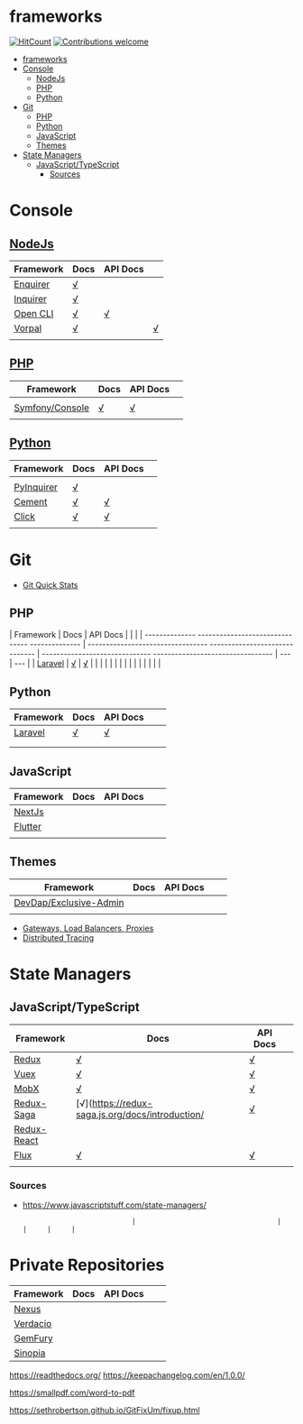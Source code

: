 frameworks
====

<!-- [![Npm Version](https://img.shields.io/npm/v/frameworks.svg)](https://www.npmjs.com/package/frameworks) -->
[![HitCount](http://hits.dwyl.io/dragoscirjan/frameworks.svg)](http://hits.dwyl.io/dragoscirjan/frameworks)
[![Contributions welcome](https://img.shields.io/badge/contributions-welcome-brightgreen.svg?style=flat)](https://github.com/dragoscirjan/frameworks/issues)

<!-- [![TravisCI](https://travis-ci.org/dragoscirjan/frameworks.svg?branch=master)](https://travis-ci.org/dragoscirjan/frameworks)
[![CircleCI](https://circleci.com/gh/dragoscirjan/frameworks.svg?style=shield)](https://circleci.com/gh/dragoscirjan/frameworks) -->

<!-- [![Sonarcloud Status](https://sonarcloud.io/api/project_badges/measure?project=glasswingjs_config&metric=alert_status)](https://sonarcloud.io/dashboard?id=glasswingjs_config) 
 [![SonarCloud Coverage](https://sonarcloud.io/api/project_badges/measure?project=glasswingjs_config&metric=coverage)](https://sonarcloud.io/component_measures/metric/coverage/list?id=glasswingjs_config)
 [![SonarCloud Bugs](https://sonarcloud.io/api/project_badges/measure?project=glasswingjs_config&metric=bugs)](https://sonarcloud.io/component_measures/metric/reliability_rating/list?id=glasswingjs_config)
 [![SonarCloud Vulnerabilities](https://sonarcloud.io/api/project_badges/measure?project=glasswingjs_config&metric=vulnerabilities)](https://sonarcloud.io/component_measures/metric/security_rating/list?id=glasswingjs_config) -->

<!-- [![Donate to this project using Patreon](https://img.shields.io/badge/patreon-donate-yellow.svg)](https://patreon.com/dragoscirjan)
[![Donate to this project using Paypal](https://img.shields.io/badge/paypal-donate-yellow.svg)](https://www.paypal.com/cgi-bin/webscr?cmd=_s-xclick&hosted_button_id=UMMN8JPLVAUR4&source=url)
[![Donate to this project using Flattr](https://img.shields.io/badge/flattr-donate-yellow.svg)](https://flattr.com/profile/balupton)
[![Donate to this project using Liberapay](https://img.shields.io/badge/liberapay-donate-yellow.svg)](https://liberapay.com/dragoscirjan)
[![Donate to this project using Thanks App](https://img.shields.io/badge/thanksapp-donate-yellow.svg)](https://givethanks.app/donate/npm/badges)
[![Donate to this project using Boost Lab](https://img.shields.io/badge/boostlab-donate-yellow.svg)](https://boost-lab.app/dragoscirjan/badges)
[![Donate to this project using Buy Me A Coffee](https://img.shields.io/badge/buy%20me%20a%20coffee-donate-yellow.svg)](https://buymeacoffee.com/balupton)
[![Donate to this project using Open Collective](https://img.shields.io/badge/open%20collective-donate-yellow.svg)](https://opencollective.com/dragoscirjan)
[![Donate to this project using Cryptocurrency](https://img.shields.io/badge/crypto-donate-yellow.svg)](https://dragoscirjan.me/crypto)
[![Donate to this project using Paypal](https://img.shields.io/badge/paypal-donate-yellow.svg)](https://dragoscirjan.me/paypal)
[![Buy an item on our wishlist for us](https://img.shields.io/badge/wishlist-donate-yellow.svg)](https://dragoscirjan.me/wishlist) -->

<!-- TOC -->

- [frameworks](#frameworks)
- [Console](#console)
  - [NodeJs](#nodejs)
  - [PHP](#php)
  - [Python](#python)
- [Git](#git)
  - [PHP](#php-1)
  - [Python](#python-1)
  - [JavaScript](#javascript)
  - [Themes](#themes)
- [State Managers](#state-managers)
  - [JavaScript/TypeScript](#javascripttypescript)
    - [Sources](#sources)

<!-- /TOC -->

# Console

## [NodeJs](https://nodejs.org/)

| Framework                                            | Docs                                                        | API Docs                            |                                           |
| ---------------------------------------------------- | ----------------------------------------------------------- | ----------------------------------- | ----------------------------------------- |
| [Enquirer](https://github.com/enquirer/enquirer)     | [√](https://github.com/enquirer/enquirer#-usage)            |                                     |                                           |
| [Inquirer](https://github.com/SBoudrias/Inquirer.js) | [√](https://github.com/SBoudrias/Inquirer.js#documentation) |                                     |                                           |  |
| [Open CLI](http://oclif.io/)                         | [√](https://oclif.io/docs/introduction)                     | [√](https://oclif.io/docs/commands) |                                           |
| [Vorpal](https://github.com/dthree/vorpal)           | [√](https://github.com/dthree/vorpal#getting-started)       |                                     | [√](https://github.com/dthree/vorpal#api) |  |
|                                                      |                                                             |                                     |                                           |

## [PHP](https://php.net/)

| Framework                                             | Docs                                                         | API Docs                                                                                       |     |
| ----------------------------------------------------- | ------------------------------------------------------------ | ---------------------------------------------------------------------------------------------- | --- |
|                                                       |                                                              |                                                                                                |     |
| [Symfony/Console](https://click.palletsprojects.com/) | [√](https://symfony.com/doc/current/components/console.html) | [√](https://github.com/symfony/symfony/blob/3.1/src/Symfony/Component/Console/Application.php) |     |
|                                                       |                                                              |                                                                                                |     |

## [Python](https://www.python.org/)

| Framework                                           | Docs                                                      | API Docs                                           |     |
| --------------------------------------------------- | --------------------------------------------------------- | -------------------------------------------------- | --- |
|                                                     |                                                           |                                                    |     |
| [PyInquirer](https://github.com/CITGuru/PyInquirer) | [√](https://github.com/CITGuru/PyInquirer#documentation)  |                                                    |     |
| [Cement](https://builtoncement.com/)                | [√](https://docs.builtoncement.com/)                      | [√](https://cement.readthedocs.io/en/3.0/)         |     |
| [Click](https://click.palletsprojects.com/)         | [√](https://click.palletsprojects.com/en/7.x/quickstart/) | [√](https://click.palletsprojects.com/en/7.x/api/) |     |
|                                                     |                                                           |                                                    |     |



# Git

* [Git Quick Stats](https://github.com/arzzen/git-quick-stats)

## PHP

| Framework                                             | Docs                                                           | API Docs                                                   |       |       |
| -------------- ------------------------------- -------------- |  --------------------------------- ------------------------------ | ------------------------------ ---------------------------------  |  ---  |  ---  |
| [Laravel](https://laravel.com/) | [√](https://laravel.com/docs/5.7) | [√](https://laravel.com/api/5.7/) |       |       |
|                                                               |                                                                   |                                                                   |       |       |
|                                                               |                                                                   |                                                                   |       |       |

## Python

| Framework                       | Docs                              | API Docs                          |     |     |
| ------------------------------- | --------------------------------- | --------------------------------- | --- | --- |
| [Laravel](https://laravel.com/) | [√](https://laravel.com/docs/5.7) | [√](https://laravel.com/api/5.7/) |     |     |
|                                 |                                   |                                   |     |     |
|                                 |                                   |                                   |     |     |

## JavaScript

| Framework                      | Docs | API Docs |     |     |
| ------------------------------ | ---- | -------- | --- | --- |
| [NextJs](https://nextjs.org/)  |      |          |     |     |
| [Flutter](https://flutter.io/) |      |          |     |     |
|                                |      |          |     |     |

## Themes

| Framework                                                           | Docs | API Docs |     |     |
| ------------------------------------------------------------------- | ---- | -------- | --- | --- |
| [DevDap/Exclusive-Admin](https://github.com/devdap/Exclusive-Admin) |      |          |     |     |
|                                                                     |      |          |     |     |


* [Gateways, Load Balancers, Proxies](gws-lbs-proxies.md)
* [Distributed Tracing](distributed-tracing.md)


# State Managers

## JavaScript/TypeScript

| Framework                                                   | Docs                                                   | API Docs                                            |     |
| ----------------------------------------------------------- | ------------------------------------------------------ | --------------------------------------------------- | --- |
| [Redux](https://redux.js.org/)                              | [√](https://redux.js.org/introduction/getting-started) | [√](https://redux.js.org/api/api-reference)         |     |
| [Vuex](https://vuex.vuejs.org/)                             | [√](https://vuex.vuejs.org/guide/)                     | [√](https://vuex.vuejs.org/api/)                    |     |
| [MobX](https://mobx.js.org/)                                | [√](https://mobx.js.org/index.html)                    | [√](https://mobx.js.org/refguide/api.html)          |     |
| [Redux-Saga](https://redux-saga.js.org/)                    | [√](https://redux-saga.js.org/docs/introduction/       | [√](https://redux-saga.js.org/docs/api/)            |     |
| [Redux-React](https://redux.js.org/basics/usage-with-react) |                                                        |                                                     |     |
| [Flux](http://facebook.github.io/flux/)                     | [√](http://facebook.github.io/flux/docs/overview)      | [√](http://facebook.github.io/flux/docs/dispatcher) |     |
|                                                             |                                                        |                                                     |     |

### Sources
* https://www.javascriptstuff.com/state-managers/

                                 |                                   |                                   |     |     |

# Private Repositories

| Framework                      | Docs | API Docs |     |     |
| ------------------------------ | ---- | -------- | --- | --- |
| [Nexus](https://www.sonatype.com/product-nexus-repository)  |      |          |     |     |
| [Verdacio](https://verdaccio.org) |      |          |     |     |
| [GemFury](https://gemfury.com)                               |      |          |     |     |
| [Sinopia](https://github.com/rlidwka/sinopia) | |||||

https://readthedocs.org/
https://keepachangelog.com/en/1.0.0/

https://smallpdf.com/word-to-pdf

https://sethrobertson.github.io/GitFixUm/fixup.html
